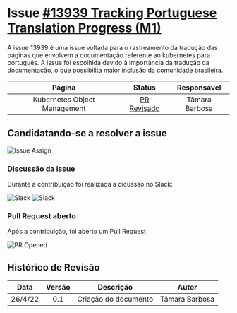# Issue [#13939 Tracking Portuguese Translation Progress (M1)](https://github.com/kubernetes/website/issues/13939)

A issue 13939 é uma issue voltada para o rastreamento da tradução das páginas que envolvem a documentação referente ao kubernetes para português. A issue foi escolhida devido à importância da tradução da documentação, o que possibilita maior inclusão da comunidade brasileira.

|     Página     |                              Status                               |           Responsável            |
| :------------: | :---------------------------------------------------------------: | :------------------------------: |
| Kubernetes Object Management | [PR Revisado](https://github.com/kubernetes/website/pull/32617) | Tâmara Barbosa |

## Candidatando-se a resolver a issue

![Issue Assign](../../../assets/sprint4/issue13939_object-managment/assing_issue.png)

### Discussão da issue

Durante a contribuição foi realizada a dicussão no Slack:

![Slack](../../../assets/sprint4/issue13939_object-managment/slack1.png)
![Slack](../../../assets/sprint4/issue13939_object-managment/slack2.png)

### Pull Request aberto

Após a contribuição, foi aberto um Pull Request

![PR Opened](../../../assets/sprint4/issue13939_object-managment/pr_opened.png)

## Histórico de Revisão

|   Data   | Versão |      Descrição       |      Autor       |
| :------: | :----: | :------------------: | :--------------: |
| 26/4/22 |  0.1   | Criação do documento | Tâmara Barbosa |
